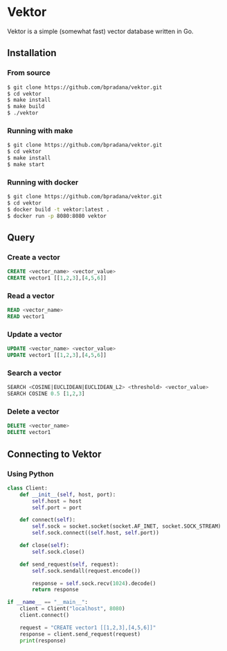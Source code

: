 # Vektor
Vektor is a simple (somewhat fast) vector database written in Go.

## Installation
### From source
```bash
$ git clone https://github.com/bpradana/vektor.git
$ cd vektor
$ make install
$ make build
$ ./vektor
```
### Running with make
```bash
$ git clone https://github.com/bpradana/vektor.git
$ cd vektor
$ make install
$ make start
```
### Running with docker
```bash
$ git clone https://github.com/bpradana/vektor.git
$ cd vektor
$ docker build -t vektor:latest .
$ docker run -p 8080:8080 vektor
```

## Query
### Create a vector
```sql
CREATE <vector_name> <vector_value>
CREATE vector1 [[1,2,3],[4,5,6]]
```
### Read a vector
```sql
READ <vector_name>
READ vector1
```
### Update a vector
```sql
UPDATE <vector_name> <vector_value>
UPDATE vector1 [[1,2,3],[4,5,6]]
```
### Search a vector
```sql
SEARCH <COSINE|EUCLIDEAN|EUCLIDEAN_L2> <threshold> <vector_value>
SEARCH COSINE 0.5 [1,2,3]
```
### Delete a vector
```sql
DELETE <vector_name>
DELETE vector1
```

## Connecting to Vektor
### Using Python
```python
class Client:
    def __init__(self, host, port):
        self.host = host
        self.port = port

    def connect(self):
        self.sock = socket.socket(socket.AF_INET, socket.SOCK_STREAM)
        self.sock.connect((self.host, self.port))

    def close(self):
        self.sock.close()

    def send_request(self, request):
        self.sock.sendall(request.encode())

        response = self.sock.recv(1024).decode()
        return response

if __name__ == "__main__":
    client = Client("localhost", 8080)
    client.connect()

    request = "CREATE vector1 [[1,2,3],[4,5,6]]"
    response = client.send_request(request)
    print(response)
```
